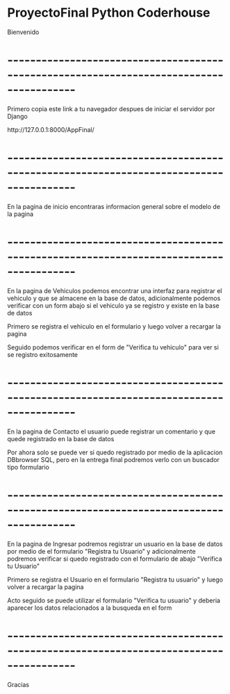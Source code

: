 <h1>ProyectoFinal Python Coderhouse</h1>

<p>Bienvenido</p>

<h1>----------------------------------------------------------------------------------------</h1>
<p>Primero copia este link a tu navegador despues de iniciar el servidor por Django</p>

<p>http://127.0.0.1:8000/AppFinal/</p>
<h1>----------------------------------------------------------------------------------------</h1>

<p>En la pagina de inicio encontraras informacion general sobre el modelo de la pagina</p>

<h1>----------------------------------------------------------------------------------------</h1>
<p>En la pagina de Vehiculos podemos encontrar una interfaz para registrar el vehiculo y que se almacene en la base de datos, adicionalmente podemos verificar con un form abajo si el vehiculo ya se registro y existe en la base de datos</p>

<p>Primero se registra el vehiculo en el formulario y luego volver a recargar la pagina</p>
<p>Seguido podemos verificar en el form de "Verifica tu vehiculo" para ver si se registro exitosamente</p>

<h1>----------------------------------------------------------------------------------------</h1>
<p>En la pagina de Contacto el usuario puede registrar un comentario y que quede registrado en la base de datos</p>
<p>Por ahora solo se puede ver si quedo registrado por medio de la aplicacion DBbrowser SQL, pero en la entrega final podremos verlo con un buscador tipo formulario</p>

<h1>----------------------------------------------------------------------------------------</h1>
<p>En la pagina de Ingresar podremos registrar un usuario en la base de datos por medio de el formulario "Registra tu Usuario" y adicionalmente podremos verificar si quedo registrado con el formulario de abajo "Verifica tu Usuario"</p>

<p>Primero se registra el Usuario en el formulario "Registra tu usuario" y luego volver a recargar la pagina</p>
<p>Acto seguido se puede utilizar el formulario "Verifica tu usuario" y deberia aparecer los datos relacionados a la busqueda en el form</p>

<h1>----------------------------------------------------------------------------------------</h1>
<p>Gracias</p>
